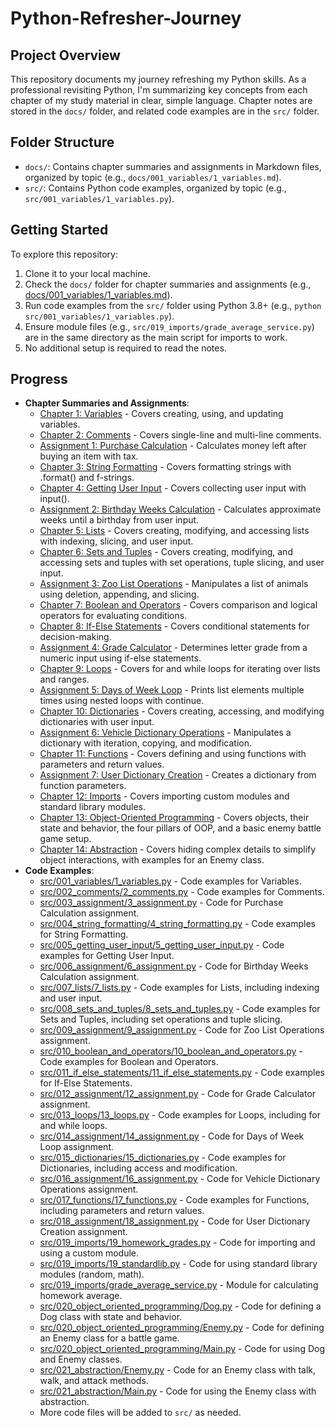 # Python-Refresher-Journey
## Project Overview
This repository documents my journey refreshing my Python skills. As a professional revisiting Python, I'm summarizing key concepts from each chapter of my study material in clear, simple language. Chapter notes are stored in the `docs/` folder, and related code examples are in the `src/` folder.

## Folder Structure
- `docs/`: Contains chapter summaries and assignments in Markdown files, organized by topic (e.g., `docs/001_variables/1_variables.md`).
- `src/`: Contains Python code examples, organized by topic (e.g., `src/001_variables/1_variables.py`).

## Getting Started
To explore this repository:
1. Clone it to your local machine.
2. Check the `docs/` folder for chapter summaries and assignments (e.g., [docs/001_variables/1_variables.md](docs/001_variables/1_variables.md)).
3. Run code examples from the `src/` folder using Python 3.8+ (e.g., `python src/001_variables/1_variables.py`).
4. Ensure module files (e.g., `src/019_imports/grade_average_service.py`) are in the same directory as the main script for imports to work.
5. No additional setup is required to read the notes.

## Progress
- **Chapter Summaries and Assignments**:
  - [Chapter 1: Variables](docs/001_variables/1_variables.md) - Covers creating, using, and updating variables.
  - [Chapter 2: Comments](docs/002_comments/2_comments.md) - Covers single-line and multi-line comments.
  - [Assignment 1: Purchase Calculation](docs/003_assignment/3_assignment.md) - Calculates money left after buying an item with tax.
  - [Chapter 3: String Formatting](docs/004_string_formatting/4_string_formatting.md) - Covers formatting strings with .format() and f-strings.
  - [Chapter 4: Getting User Input](docs/005_getting_user_input/5_getting_user_input.md) - Covers collecting user input with input().
  - [Assignment 2: Birthday Weeks Calculation](docs/006_assignment/6_assignment.md) - Calculates approximate weeks until a birthday from user input.
  - [Chapter 5: Lists](docs/007_lists/7_lists.md) - Covers creating, modifying, and accessing lists with indexing, slicing, and user input.
  - [Chapter 6: Sets and Tuples](docs/008_sets_and_tuples/8_sets_and_tuples.md) - Covers creating, modifying, and accessing sets and tuples with set operations, tuple slicing, and user input.
  - [Assignment 3: Zoo List Operations](docs/009_assignment/9_assignment.md) - Manipulates a list of animals using deletion, appending, and slicing.
  - [Chapter 7: Boolean and Operators](docs/010_boolean_and_operators/10_boolean_and_operators.md) - Covers comparison and logical operators for evaluating conditions.
  - [Chapter 8: If-Else Statements](docs/011_if_else_statements/11_if_else_statements.md) - Covers conditional statements for decision-making.
  - [Assignment 4: Grade Calculator](docs/012_assignment/12_assignment.md) - Determines letter grade from a numeric input using if-else statements.
  - [Chapter 9: Loops](docs/013_loops/13_loops.md) - Covers for and while loops for iterating over lists and ranges.
  - [Assignment 5: Days of Week Loop](docs/014_assignment/14_assignment.md) - Prints list elements multiple times using nested loops with continue.
  - [Chapter 10: Dictionaries](docs/015_dictionaries/15_dictionaries.md) - Covers creating, accessing, and modifying dictionaries with user input.
  - [Assignment 6: Vehicle Dictionary Operations](docs/016_assignment/16_assignment.md) - Manipulates a dictionary with iteration, copying, and modification.
  - [Chapter 11: Functions](docs/017_functions/17_functions.md) - Covers defining and using functions with parameters and return values.
  - [Assignment 7: User Dictionary Creation](docs/018_assignment/18_assignment.md) - Creates a dictionary from function parameters.
  - [Chapter 12: Imports](docs/019_imports/19_imports.md) - Covers importing custom modules and standard library modules.
  - [Chapter 13: Object-Oriented Programming](docs/020_object_oriented_programming/20_object_oriented_programming.md) - Covers objects, their state and behavior, the four pillars of OOP, and a basic enemy battle game setup.
  - [Chapter 14: Abstraction](docs/021_abstraction/21_abstraction.md) - Covers hiding complex details to simplify object interactions, with examples for an Enemy class.
- **Code Examples**:
  - [src/001_variables/1_variables.py](src/001_variables/1_variables.py) - Code examples for Variables.
  - [src/002_comments/2_comments.py](src/002_comments/2_comments.py) - Code examples for Comments.
  - [src/003_assignment/3_assignment.py](src/003_assignment/3_assignment.py) - Code for Purchase Calculation assignment.
  - [src/004_string_formatting/4_string_formatting.py](src/004_string_formatting/4_string_formatting.py) - Code examples for String Formatting.
  - [src/005_getting_user_input/5_getting_user_input.py](src/005_getting_user_input/5_getting_user_input.py) - Code examples for Getting User Input.
  - [src/006_assignment/6_assignment.py](src/006_assignment/6_assignment.py) - Code for Birthday Weeks Calculation assignment.
  - [src/007_lists/7_lists.py](src/007_lists/7_lists.py) - Code examples for Lists, including indexing and user input.
  - [src/008_sets_and_tuples/8_sets_and_tuples.py](src/008_sets_and_tuples/8_sets_and_tuples.py) - Code examples for Sets and Tuples, including set operations and tuple slicing.
  - [src/009_assignment/9_assignment.py](src/009_assignment/9_assignment.py) - Code for Zoo List Operations assignment.
  - [src/010_boolean_and_operators/10_boolean_and_operators.py](src/010_boolean_and_operators/10_boolean_and_operators.py) - Code examples for Boolean and Operators.
  - [src/011_if_else_statements/11_if_else_statements.py](src/011_if_else_statements/11_if_else_statements.py) - Code examples for If-Else Statements.
  - [src/012_assignment/12_assignment.py](src/012_assignment/12_assignment.py) - Code for Grade Calculator assignment.
  - [src/013_loops/13_loops.py](src/013_loops/13_loops.py) - Code examples for Loops, including for and while loops.
  - [src/014_assignment/14_assignment.py](src/014_assignment/14_assignment.py) - Code for Days of Week Loop assignment.
  - [src/015_dictionaries/15_dictionaries.py](src/015_dictionaries/15_dictionaries.py) - Code examples for Dictionaries, including access and modification.
  - [src/016_assignment/16_assignment.py](src/016_assignment/16_assignment.py) - Code for Vehicle Dictionary Operations assignment.
  - [src/017_functions/17_functions.py](src/017_functions/17_functions.py) - Code examples for Functions, including parameters and return values.
  - [src/018_assignment/18_assignment.py](src/018_assignment/18_assignment.py) - Code for User Dictionary Creation assignment.
  - [src/019_imports/19_homework_grades.py](src/019_imports/19_homework_grades.py) - Code for importing and using a custom module.
  - [src/019_imports/19_standardlib.py](src/019_imports/19_standardlib.py) - Code for using standard library modules (random, math).
  - [src/019_imports/grade_average_service.py](src/019_imports/grade_average_service.py) - Module for calculating homework average.
  - [src/020_object_oriented_programming/Dog.py](src/020_object_oriented_programming/Dog.py) - Code for defining a Dog class with state and behavior.
  - [src/020_object_oriented_programming/Enemy.py](src/020_object_oriented_programming/Enemy.py) - Code for defining an Enemy class for a battle game.
  - [src/020_object_oriented_programming/Main.py](src/020_object_oriented_programming/Main.py) - Code for using Dog and Enemy classes.
  - [src/021_abstraction/Enemy.py](src/021_abstraction/Enemy.py) - Code for an Enemy class with talk, walk, and attack methods.
  - [src/021_abstraction/Main.py](src/021_abstraction/Main.py) - Code for using the Enemy class with abstraction.
  - More code files will be added to `src/` as needed.
